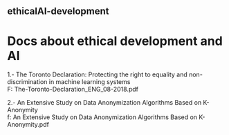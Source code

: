 ## ethicalAI-development
# Docs about ethical development and AI

1.- The Toronto Declaration: Protecting the right to equality and non-discrimination in machine learning systems
</br>
  F: The-Toronto-Declaration_ENG_08-2018.pdf
  
2.- An Extensive Study on Data Anonymization Algorithms Based on K-Anonymity 
</br>
  f: An Extensive Study on Data Anonymization Algorithms Based on K-Anonymity.pdf
  
